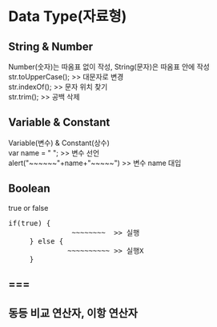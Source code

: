 <h1>Data Type(자료형)</h1>
<h2>String & Number</h2>
<div>Number(숫자)는 따옴표 없이 작성, String(문자)은 따옴표 안에 작성</div>
<div>str.toUpperCase();   >>  대문자로 변경</div>
<div>str.indexOf();   >>  문자 위치 찾기</div>
<div>str.trim();   >>  공백 삭제</div>

<h2>Variable & Constant</h2>
<div>Variable(변수) & Constant(상수)</div>
<div>var name = " "; >> 변수 선언</div>
<div>alert("~~~~~~"+name+"~~~~~") >> 변수 name 대입
  
<h2>Boolean</h2>
<div>true or false</div> 
<pre>if(true) {
               ~~~~~~~~  >> 실행          
     } else {
              ~~~~~~~~~~ >> 실행X
     }
</pre>

<h2>===<h2>
<div>동등 비교 연산자, 이항 연산자</div>
<!-- HTML에서 부등호 입력할 때 <는 "&lt;" >는 "&gt;" 로 입력(꺽쇠로 인식하기 때문) -->
